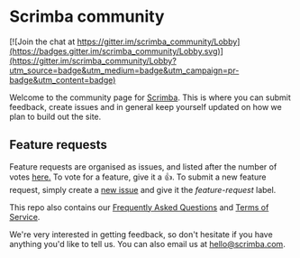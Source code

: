 # Scrimba community

[![Join the chat at https://gitter.im/scrimba_community/Lobby](https://badges.gitter.im/scrimba_community/Lobby.svg)](https://gitter.im/scrimba_community/Lobby?utm_source=badge&utm_medium=badge&utm_campaign=pr-badge&utm_content=badge)

Welcome to the community page for [Scrimba](https://scrimba.com/). This is where you can submit feedback, create issues and in general keep yourself updated on how we plan to build out the site.

## Feature requests

Feature requests are organised as issues, and listed after the number of votes [here.](https://github.com/scrimba/community/issues?q=is%3Aopen+is%3Aissue+label%3Afeature-request+sort%3Areactions-%2B1-desc) To vote for a feature, give it a :+1:. To submit a new feature request, simply create a [new issue](https://github.com/scrimba/community/issues/new) and give it the *feature-request* label.

This repo also contains our [Frequently Asked Questions](https://github.com/scrimba/community/blob/master/FAQ.md) and [Terms of Service](https://github.com/scrimba/community/blob/master/TERMS.md).

We're very interested in getting feedback, so don't hesitate if you have anything you'd like to tell us. You can also email us at hello@scrimba.com.
